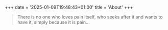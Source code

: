 +++
date = '2025-01-09T19:48:43+01:00'
title = 'About'
+++

> There is no one who loves pain itself, who seeks after it and wants to have it, simply because it is pain...
